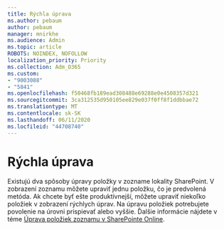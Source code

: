 ```yaml
---
title: Rýchla úprava
ms.author: pebaum
author: pebaum
manager: mnirkhe
ms.audience: Admin
ms.topic: article
ROBOTS: NOINDEX, NOFOLLOW
localization_priority: Priority
ms.collection: Adm_O365
ms.custom:
- "9003088"
- "5841"
ms.openlocfilehash: f50468fb189ead308488e69288e0e4508357d321
ms.sourcegitcommit: 3ca312535d950105ee829e037f0ff8f1ddbbae72
ms.translationtype: MT
ms.contentlocale: sk-SK
ms.lasthandoff: 06/11/2020
ms.locfileid: "44708740"
---
```

# <a name="quick-edit"></a>Rýchla úprava

Existujú dva spôsoby úpravy položky v zozname lokality SharePoint. V zobrazení zoznamu môžete upraviť jednu položku, čo je predvolená metóda. Ak chcete byť ešte produktívnejší, môžete upraviť niekoľko položiek v zobrazení rýchlych úprav. Na úpravu položiek potrebujete povolenie na úrovni prispievať alebo vyššie. Ďalšie informácie nájdete v téme [Úprava položiek zoznamu v SharePointe Online](https://support.microsoft.com/office/dac1a1c3-a80b-4082-ba57-715cf613d0f7).
